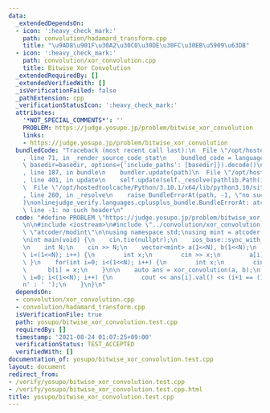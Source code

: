 ```yaml
---
data:
  _extendedDependsOn:
  - icon: ':heavy_check_mark:'
    path: convolution/hadamard_transform.cpp
    title: "\u9AD8\u901F\u30A2\u30C0\u30DE\u30FC\u30EB\u5909\u63DB"
  - icon: ':heavy_check_mark:'
    path: convolution/xor_convolution.cpp
    title: Bitwise Xor Convolution
  _extendedRequiredBy: []
  _extendedVerifiedWith: []
  _isVerificationFailed: false
  _pathExtension: cpp
  _verificationStatusIcon: ':heavy_check_mark:'
  attributes:
    '*NOT_SPECIAL_COMMENTS*': ''
    PROBLEM: https://judge.yosupo.jp/problem/bitwise_xor_convolution
    links:
    - https://judge.yosupo.jp/problem/bitwise_xor_convolution
  bundledCode: "Traceback (most recent call last):\n  File \"/opt/hostedtoolcache/Python/3.10.1/x64/lib/python3.10/site-packages/onlinejudge_verify/documentation/build.py\"\
    , line 71, in _render_source_code_stat\n    bundled_code = language.bundle(stat.path,\
    \ basedir=basedir, options={'include_paths': [basedir]}).decode()\n  File \"/opt/hostedtoolcache/Python/3.10.1/x64/lib/python3.10/site-packages/onlinejudge_verify/languages/cplusplus.py\"\
    , line 187, in bundle\n    bundler.update(path)\n  File \"/opt/hostedtoolcache/Python/3.10.1/x64/lib/python3.10/site-packages/onlinejudge_verify/languages/cplusplus_bundle.py\"\
    , line 401, in update\n    self.update(self._resolve(pathlib.Path(included), included_from=path))\n\
    \  File \"/opt/hostedtoolcache/Python/3.10.1/x64/lib/python3.10/site-packages/onlinejudge_verify/languages/cplusplus_bundle.py\"\
    , line 260, in _resolve\n    raise BundleErrorAt(path, -1, \"no such header\"\
    )\nonlinejudge_verify.languages.cplusplus_bundle.BundleErrorAt: atcoder/modint:\
    \ line -1: no such header\n"
  code: "#define PROBLEM \"https://judge.yosupo.jp/problem/bitwise_xor_convolution\"\
    \n\n#include <iostream>\n#include \"../convolution/xor_convolution.cpp\"\n#include\
    \ \"atcoder/modint\"\n\nusing namespace std;\nusing mint = atcoder::modint998244353;\n\
    \nint main(void) {\n    cin.tie(nullptr);\n    ios_base::sync_with_stdio(false);\n\
    \n    int N;\n    cin >> N;\n    vector<mint> a(1<<N), b(1<<N);\n    for(int i=0;\
    \ i<(1<<N); i++) {\n        int x;\n        cin >> x;\n        a[i] = x;\n   \
    \ }\n    for(int i=0; i<(1<<N); i++) {\n        int x;\n        cin >> x;\n  \
    \      b[i] = x;\n    }\n\n    auto ans = xor_convolution(a, b);\n    for(int\
    \ i=0; i<(1<<N); i++) {\n        cout << ans[i].val() << (i+1 == (1<<N) ? '\\\
    n' : ' ');\n    }\n}\n"
  dependsOn:
  - convolution/xor_convolution.cpp
  - convolution/hadamard_transform.cpp
  isVerificationFile: true
  path: yosupo/bitwise_xor_convolution.test.cpp
  requiredBy: []
  timestamp: '2021-08-24 01:07:25+09:00'
  verificationStatus: TEST_ACCEPTED
  verifiedWith: []
documentation_of: yosupo/bitwise_xor_convolution.test.cpp
layout: document
redirect_from:
- /verify/yosupo/bitwise_xor_convolution.test.cpp
- /verify/yosupo/bitwise_xor_convolution.test.cpp.html
title: yosupo/bitwise_xor_convolution.test.cpp
---
```

